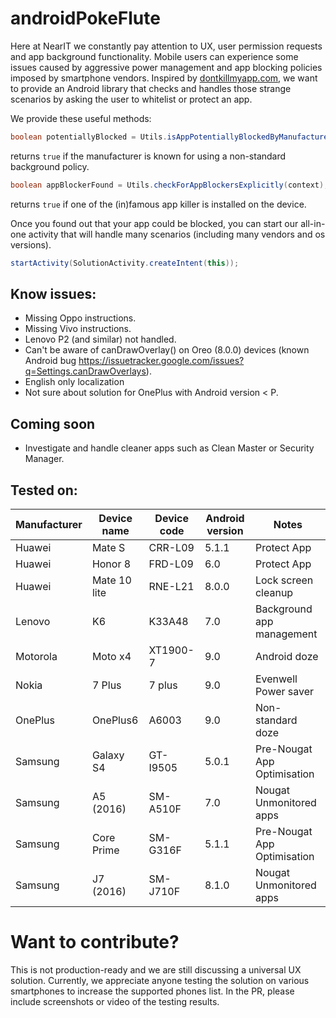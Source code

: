 # androidPokeFlute
Here at NearIT we constantly pay attention to UX, user permission requests and app background functionality.
Mobile users can experience some issues caused by aggressive power management and app blocking policies imposed by smartphone vendors.
Inspired by [dontkillmyapp.com](https://dontkillmyapp.com), we want to provide an Android library that checks and handles those strange scenarios by asking the user to whitelist or protect an app.

We provide these useful methods:

```java
boolean potentiallyBlocked = Utils.isAppPotentiallyBlockedByManufacturer();
```
returns `true` if the manufacturer is known for using a non-standard background policy.

```java
boolean appBlockerFound = Utils.checkForAppBlockersExplicitly(context);
```
returns `true` if one of the (in)famous app killer is installed on the device.

 
Once you found out that your app could be blocked, you can start our all-in-one activity that will handle many scenarios (including many vendors and os versions).

```java
startActivity(SolutionActivity.createIntent(this));
```

## Know issues:

* Missing Oppo instructions.
* Missing Vivo instructions.
* Lenovo P2 (and similar) not handled.
* Can't be aware of canDrawOverlay() on Oreo (8.0.0) devices (known Android bug https://issuetracker.google.com/issues?q=Settings.canDrawOverlays).
* English only localization
* Not sure about solution for OnePlus with Android version < P.

## Coming soon

* Investigate and handle cleaner apps such as Clean Master or Security Manager.

## Tested on:

Manufacturer | Device name   | Device code | Android version | Notes
------------ | ------------- | ----------- | --------------- | ---------
Huawei       |  Mate S       |   CRR-L09   |    5.1.1        |  Protect App
Huawei       |  Honor 8      |   FRD-L09   |    6.0          |  Protect App
Huawei       |  Mate 10 lite |   RNE-L21   |    8.0.0        |  Lock screen cleanup
Lenovo       |  K6           |   K33A48    |    7.0          |  Background app management
Motorola     |  Moto x4      |   XT1900-7  |    9.0          |  Android doze
Nokia        |  7 Plus       |   7 plus    |    9.0          |  Evenwell Power saver
OnePlus      |  OnePlus6     |   A6003     |    9.0          |  Non-standard doze
Samsung      |  Galaxy S4    |   GT-I9505  |    5.0.1        |  Pre-Nougat App Optimisation
Samsung      |  A5 (2016)    |   SM-A510F  |    7.0          |  Nougat Unmonitored apps
Samsung      |  Core Prime   |   SM-G316F  |    5.1.1        |  Pre-Nougat App Optimisation
Samsung      |  J7 (2016)    |   SM-J710F  |    8.1.0        |  Nougat Unmonitored apps

# Want to contribute?
This is not production-ready and we are still discussing a universal UX solution.
Currently, we appreciate anyone testing the solution on various smartphones to increase the supported phones list.
In the PR, please include screenshots or video of the testing results.